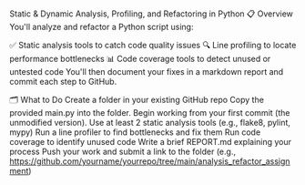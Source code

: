 Static & Dynamic Analysis, Profiling, and Refactoring in Python
📋 Overview
You'll analyze and refactor a Python script using:

✅ Static analysis tools to catch code quality issues
🔍 Line profiling to locate performance bottlenecks
📊 Code coverage tools to detect unused or untested code
You'll then document your fixes in a markdown report and commit each step to GitHub.

🗂️ What to Do
Create a folder in your existing GitHub repo
Copy the provided main.py into the folder.
Begin working from your first commit (the unmodified version).
Use at least 2 static analysis tools (e.g., flake8, pylint, mypy)
Run a line profiler to find bottlenecks and fix them
Run code coverage to identify unused code
Write a brief REPORT.md explaining your process
Push your work and submit a link to the folder (e.g., https://github.com/yourname/yourrepo/tree/main/analysis_refactor_assignment)

